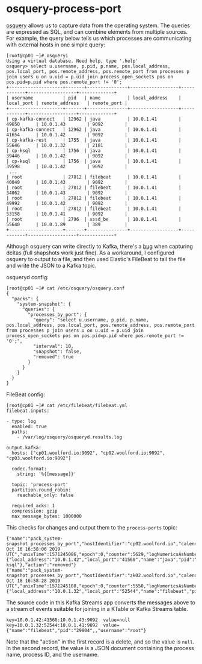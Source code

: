 # osquery-process-port

[osquery](https://osquery.io/) allows us to capture data from the operating system. The queries are expressed as SQL, and can combine elements from multiple sources. For example, the query below tells us which processes are communicating with external hosts in one simple query:

    [root@cp01 ~]# osqueryi
    Using a virtual database. Need help, type '.help'
    osquery> select u.username, p.pid, p.name, pos.local_address, pos.local_port, pos.remote_address, pos.remote_port from processes p join users u on u.uid = p.uid join process_open_sockets pos on pos.pid=p.pid where pos.remote_port != '0';
    +--------------------+-------+---------------+------------------+------------+------------------+-------------+
    | username           | pid   | name          | local_address    | local_port | remote_address   | remote_port |
    +--------------------+-------+---------------+------------------+------------+------------------+-------------+
    | cp-kafka-connect   | 12962 | java          | 10.0.1.41        | 49650      | 10.0.1.43        | 9092        |
    | cp-kafka-connect   | 12962 | java          | 10.0.1.41        | 41654      | 10.0.1.42        | 9092        |
    | cp-kafka-rest      | 1755  | java          | 10.0.1.41        | 55646      | 10.0.1.32        | 2181        |
    | cp-ksql            | 1756  | java          | 10.0.1.41        | 39446      | 10.0.1.42        | 9092        |
    | cp-ksql            | 1756  | java          | 10.0.1.41        | 39598      | 10.0.1.42        | 9092        |
     ...
    | root               | 27812 | filebeat      | 10.0.1.41        | 40040      | 10.0.1.43        | 9092        |
    | root               | 27812 | filebeat      | 10.0.1.41        | 34062      | 10.0.1.43        | 9092        |
    | root               | 27812 | filebeat      | 10.0.1.41        | 49992      | 10.0.1.42        | 9092        |
    | root               | 27812 | filebeat      | 10.0.1.41        | 53158      | 10.0.1.41        | 9092        |
    | root               | 2796  | sssd_be       | 10.0.1.41        | 55640      | 10.0.1.89        | 389         |
    +--------------------+-------+---------------+------------------+------------+------------------+-------------+

Although osquery can write directly to Kafka, there's a [bug](https://github.com/osquery/osquery/issues/5890) when capturing deltas (full shapshots work just fine). As a workaround, I configured osquery to output to a file, and then used Elastic's FileBeat to tail the file and write the JSON to a Kafka topic.

osqueryd config:

    [root@cp01 ~]# cat /etc/osquery/osquery.conf 
    {
      "packs": {
        "system-snapshot": {
          "queries": {
            "processes_by_port": {
              "query": "select u.username, p.pid, p.name, pos.local_address, pos.local_port, pos.remote_address, pos.remote_port from processes p join users u on u.uid = p.uid join process_open_sockets pos on pos.pid=p.pid where pos.remote_port != '0';",
              "interval": 10,
              "snapshot": false,
              "removed": true
            }
          }
        }
      }
    }

FileBeat config:

    [root@cp01 ~]# cat /etc/filebeat/filebeat.yml 
    filebeat.inputs:
    
    - type: log
      enabled: true
      paths:
        - /var/log/osquery/osqueryd.results.log
    
    output.kafka:
      hosts: ["cp01.woolford.io:9092", "cp02.woolford.io:9092", "cp03.woolford.io:9092"]
    
      codec.format:
        string: '%{[message]}'
    
      topic: 'process-port'
      partition.round_robin:
        reachable_only: false
    
      required_acks: 1
      compression: gzip
      max_message_bytes: 1000000

This checks for changes and output them to the `process-ports` topic:

    {"name":"pack_system-snapshot_processes_by_port","hostIdentifier":"cp02.woolford.io","calendarTime":"Wed Oct 16 16:58:06 2019 UTC","unixTime":1571245086,"epoch":0,"counter":5629,"logNumericsAsNumbers":false,"columns":{"local_address":"10.0.1.42","local_port":"41560","name":"java","pid":"1755","remote_address":"10.0.1.43","remote_port":"9092","username":"cp-ksql"},"action":"removed"}
    {"name":"pack_system-snapshot_processes_by_port","hostIdentifier":"zk02.woolford.io","calendarTime":"Wed Oct 16 16:58:28 2019 UTC","unixTime":1571245108,"epoch":0,"counter":5550,"logNumericsAsNumbers":false,"columns":{"local_address":"10.0.1.32","local_port":"52544","name":"filebeat","pid":"29804","remote_address":"10.0.1.41","remote_port":"9092","username":"root"},"action":"added"}

The source code in this Kafka Streams app converts the messages above to a stream of events suitable for joining in a KTable or Kafka Streams table.

    key=10.0.1.42:41560:10.0.1.43:9092  value=null
    key=10.0.1.32:52544:10.0.1.41:9092  value={"name":"filebeat","pid":"29804",,"username":"root"}

Note that the "action" in the first record is a delete, and so the value is `null`. In the second record, the value is a JSON document containing the process name, process ID, and the username.
